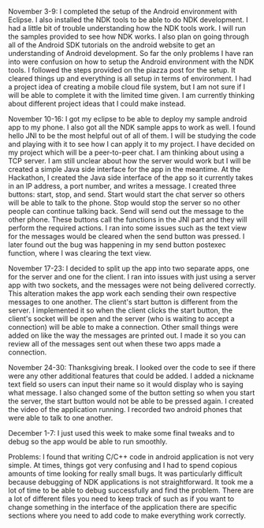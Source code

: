 November 3-9: I completed the setup of the Android environment with Eclipse. I also installed the NDK tools to be able to do NDK development.  I had a little bit of trouble understanding how the NDK tools work. I will run the samples provided to see how NDK works. I also plan on going through all of the Android SDK tutorials on the android website to get an understanding of Android development.  So far the only problems I have ran into were confusion on how to setup the Android environment with the NDK tools. I followed the steps provided on the piazza post for the setup.  It cleared things up and everything is all setup in terms of environment. I had a project idea of creating a mobile cloud file system, but I am not sure if I will be able to complete it with the limited time given.  I am currently thinking about different project ideas that I could make instead.     

November 10-16: I got my eclipse to be able to deploy my sample android app to my phone. I also got all the NDK sample apps to work as well.  I found hello JNI to be the most helpful out of all of them.  I will be studying the code and playing with it to see how I can apply it to my project.  I have decided on my project which will be a peer-to-peer chat.  I am thinking about using a TCP server.  I am still unclear about how the server would work but I will be created a simple Java side interface for the app in the meantime.  At the Hackathon, I created the Java side interface of the app so it currently takes in an IP address, a port number, and writes a message.  I created three buttons: start, stop, and send.  Start would start the chat server so others will be able to talk to the phone.  Stop would stop the server so no other people can continue talking back.  Send will send out the message to the other phone. These buttons call the functions in the JNI part and they will perform the required actions.  I ran into some issues such as the text view for the messages would be cleared when the send button was pressed.  I later found out the bug was happening in my send button postexec function, where I was clearing the text view.  

November 17-23:  I decided to split up the app into two separate apps, one for the server and one for the client.  I ran into issues with just using a server app with two sockets, and the messages were not being delivered correctly.  This alteration makes the app work each sending their own respective messages to one another.  The client's start button is different from the server.  I implemented it so when the client clicks the start button, the client's socket will be open and the server (who is waiting to accept a connection) will be able to make a connection.  Other small things were added on like the way the messages are printed out.  I made it so you can review all of the messages sent out when these two apps made a connection. 

November 24-30: Thanksgiving break.  I looked over the code to see if there were any other additional features that could be added.  I added a nickname text field so users can input their name so it would display who is saying what message.  I also changed some of the button setting so when you start the server, the start button would not be able to be pressed again.  I created the video of the application running.  I recorded two android phones that were able to talk to one another.   

December 1-7:  I just used this week to make some final tweaks and to debug so the app would be able to run smoothly. 

Problems: I found that writing C/C++ code in android application is not very simple.  At times, things got very confusing and I had to spend copious amounts of time looking for really small bugs.  It was particularly difficult because debugging of NDK applications is not straightforward.  It took me a lot of time to be able to debug successfully and find the problem.  There are a lot of different files you need to keep track of such as if you want to change something in the interface of the application there are specific sections where you need to add code to make everything work correctly.

